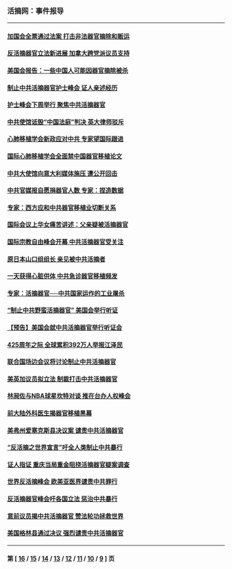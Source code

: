 ### 活摘网：事件报导
---
#### [加国会全票通过法案 打击非法器官摘除和贩运](../../pages/nf5877/n13884924.md?12270430) 
#### [反活摘器官立法新进展 加拿大跨党派议员支持](../../pages/nf5877/n13876061.md?12270430) 
#### [美国会报告：一些中国人可能因器官摘除被杀](../../pages/nf5877/n13867964.md?12270430) 
#### [制止中共活摘器官护士峰会 证人亲述经历](../../pages/nf5877/n13859007.md?12270430) 
#### [护士峰会下周举行 聚焦中共活摘器官](../../pages/nf5877/n13855418.md?12270430) 
#### [中共使馆诋毁“中国法庭”判决 英大律师驳斥](../../pages/nf5877/n13833945.md?12270430) 
#### [心肺移植学会新政应对中共 专家望国际跟进](../../pages/nf5877/n13829043.md?12270430) 
#### [国际心肺移植学会全面禁中国器官移植论文](../../pages/nf5877/n13827785.md?12270430) 
#### [中共大使馆向意大利媒体施压 遭公开回击](../../pages/nf5877/n13826038.md?12270430) 
#### [中共官媒报自愿捐器官人数 专家：捏造数据](../../pages/nf5877/n13814130.md?12270430) 
#### [专家：西方应和中共器官移植业切断关系](../../pages/nf5877/n13772828.md?12270430) 
#### [国际会议上华女痛苦讲述：父亲疑被活摘器官](../../pages/nf5877/n13771583.md?12270430) 
#### [国际宗教自由峰会开幕 中共活摘器官受关注](../../pages/nf5877/n13769995.md?12270430) 
#### [原日本山口组组长 亲见被中共活摘者](../../pages/nf5877/n13767360.md?12270430) 
#### [一天获得心脏供体 中共急诊器官移植频发](../../pages/nf5877/n13764689.md?12270430) 
#### [专家：活摘器官──中共国家运作的工业屠杀](../../pages/nf5877/n13761178.md?12270430) 
#### [“制止中共野蛮活摘器官” 美国会举行听证](../../pages/nf5877/n13735831.md?12270430) 
#### [【预告】美国会就中共活摘器官举行听证会](../../pages/nf5877/n13732843.md?12270430) 
#### [425周年之际 全球累积392万人举报江泽民](../../pages/nf5877/n13719232.md?12270430) 
#### [联合国场边会议将讨论制止中共活摘器官](../../pages/nf5877/n13656361.md?12270430) 
#### [美英加议员拟立法 制裁打击中共活摘器官](../../pages/nf5877/n13430251.md?12270430) 
#### [林昶佐与NBA球星坎特对谈 推在台办人权峰会](../../pages/nf5877/n13414467.md?12270430) 
#### [前大陆外科医生揭器官移植黑幕](../../pages/nf5877/n13401416.md?12270430) 
#### [美弗州爱塞克斯县决议案 谴责中共活摘器官](../../pages/nf5877/n13320919.md?12270430) 
#### [“反活摘之世界宣言”吁全人类制止中共暴行](../../pages/nf5877/n13259730.md?12270430) 
#### [证人指证 重庆当局重金阻挠活摘器官疑案调查](../../pages/nf5877/n13259127.md?12270430) 
#### [世界反活摘峰会 欧美亚医界谴责中共罪行](../../pages/nf5877/n13253550.md?12270430) 
#### [反活摘器官峰会吁各国立法 惩治中共暴行](../../pages/nf5877/n13245052.md?12270430) 
#### [意前议员揭中共活摘器官 赞法轮功拯救世界](../../pages/nf5877/n13203445.md?12270430) 
#### [美国格林县通过决议 强烈谴责中共活摘器官](../../pages/nf5877/n13119367.md?12270430) 

---
#### 第 [ [16](./16.md?12270430) / [15](./15.md?12270430) / [14](./14.md?12270430) / [13](./13.md?12270430) / [12](./12.md?12270430) / [11](./11.md?12270430) / [10](./10.md?12270430) / [9](./9.md?12270430) ] 页

